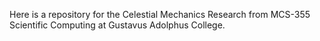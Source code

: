 Here is a repository for the Celestial Mechanics Research from MCS-355 Scientific Computing at Gustavus Adolphus College. 
